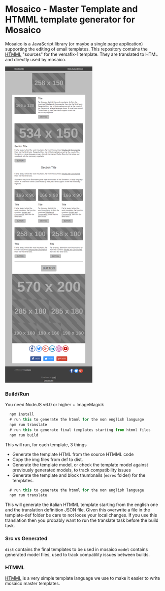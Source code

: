 # Mosaico - Master Template and HTMML template generator for Mosaico

Mosaico is a JavaScript library (or maybe a single page application) supporting the editing of email templates.
This repository contains the [HTMML](https://github.com/voidlabs/htmml) "sources" for the versafix-1 template. They are translated to HTML and directly used by mosaico.

![Here is a thumbnail of the template:](https://github.com/voidlabs/versafix-template/blob/master/dist/template/edres/_full.png?raw=true)

### Build/Run

You need NodeJS v6.0 or higher + ImageMagick

```javascript
  npm install
  # run this to generate the htmml for the non english language
  npm run translate
  # run this to generate final templates starting from htmml files
  npm run build
```

This will run, for each template, 3 things

- Generate the template HTML from the source HTMML code
- Copy the img files from def to dist.
- Generate the template model, or check the template model against previously generated models, to track compatibility issues
- Generate the template and block thumbnails (```edres``` folder) for the templates.

```javascript
  # run this to generate the htmml for the non english language
  npm run translate
```

This will generate the italian HTMML template starting from the english one and the translation definition JSON file.
Given this overwrite a file in the template-def folder be care to not loose your local changes.
If you use this translation then you probably want to run the translate task before the build task.

### Src vs Generated

```dist``` contains the final templates to be used in mosaico
```model``` contains generated model files, used to track compatility issues between builds.

### HTMML

[HTMML](https://github.com/voidlabs/htmml) is a very simple template language we use to make it easier to write mosaico master templates.
